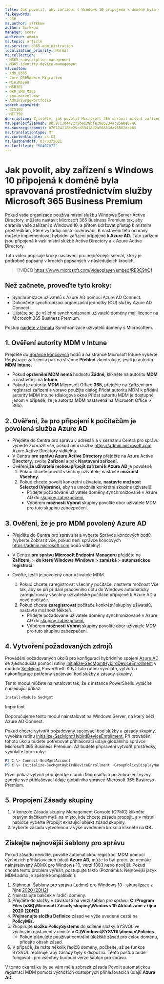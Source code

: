 ```yaml
---
title: Jak povolit, aby zařízení s Windows 10 připojená k doméně byla spravovaná prostřednictvím Microsoftu 365 pro firmy
f1.keywords:
- CSH
ms.author: sirkkuw
author: Sirkkuw
manager: scotv
audience: Admin
ms.topic: article
ms.service: o365-administration
localization_priority: Normal
ms.collection:
- M365-subscription-management
- M365-identity-device-management
ms.custom:
- Adm_O365
- Core_O365Admin_Migration
- MiniMaven
- MSB365
- OKR_SMB_M365
- seo-marvel-mar
- AdminSurgePortfolio
search.appverid:
- BCS160
- MET150
description: Zjistěte, jak povolit Microsoft 365 chránit místní zařízení s Windows 10 připojená ke službě Active Directory v pouhých několika krocích.
ms.openlocfilehash: 0b597110447272be128bfe1866234ac25a8e67e6
ms.sourcegitcommit: 070724118be25cd83418d2a56863da95582dae65
ms.translationtype: MT
ms.contentlocale: cs-CZ
ms.lasthandoff: 03/03/2021
ms.locfileid: "50407072"
---
```

# <a name="enable-domain-joined-windows-10-devices-to-be-managed-by-microsoft-365-business-premium"></a>Jak povolit, aby zařízení s Windows 10 připojená k doméně byla spravovaná prostřednictvím služby Microsoft 365 Business Premium

Pokud vaše organizace používá místní službu Windows Server Active Directory, můžete nastavit Microsoft 365 Business Premium tak, aby chránila vaše zařízení s Windows 10, a přitom udržovat přístup k místním prostředkům, které vyžadují místní ověřování.
K nastavení této ochrany můžete implementovat hybridní zařízení připojená **k Azure AD.** Tato zařízení jsou připojená k vaší místní službě Active Directory a k Azure Active Directory.

Toto video popisuje kroky nastavení pro nejběžnější scénář, který je podrobně popsaný v krocích popsaných v následujících krocích.

> [!VIDEO https://www.microsoft.com/videoplayer/embed/RE3C9hO]
  

## <a name="before-you-get-started-make-sure-you-complete-these-steps"></a>Než začnete, proveďte tyto kroky:
- Synchronizace uživatelů s Azure AD pomocí Azure AD Connect.
- Dokončete synchronizaci organizační jednotky (OU) služby Azure AD Connect.
- Ujistěte se, že všichni synchronizovaní uživatelé domény mají licence na Microsoft 365 Business Premium.

Postup [najdete v tématu](manage-domain-users.md) Synchronizace uživatelů domény s Microsoftem.

## <a name="1-verify-mdm-authority-in-intune"></a>1. Ověření autority MDM v Intune

Přejděte do [Správce koncových](https://endpoint.microsoft.com/#blade/Microsoft_Intune_Enrollment/EnrollmentMenu/overview) bodů a na stránce Microsoft Intune vyberte Registrace zařízení a pak na stránce **Přehled** zkontrolujte, jestli je autorita **MDM** **Intune.**

- Pokud **oprávnění MDM nemá** hodnotu **Žádné,** klikněte na autoritu **MDM** a nastavte ji na **Intune.**
- Pokud je autorita **MDM** Microsoft Office  **365,** přejděte na Zařízení pro registraci zařízení a vpravo použijte dialog Přidat autoritu MDM k přidání autority MDM Intune (dialogové okno Přidat autoritu MDM je dostupné jenom v případě, že je autorita MDM nastavená na Microsoft Office  >   365).    

## <a name="2-verify-azure-ad-is-enabled-for-joining-computers"></a>2. Ověření, že pro připojení k počítačům je povolená služba Azure AD

- Přejděte do Centra pro správu v adresáři a v seznamu Centra pro správu vyberte Zobrazit vše, pokud není služba <a href="https://go.microsoft.com/fwlink/p/?linkid=2024339" target="_blank">https://admin.microsoft.com</a> Azure Active Directory viditelná.   
- V Centru **pro správu Azure Active Directory** přejděte na Azure Active **Directory,** zvolte **Zařízení** a pak **Nastavení zařízení.**
- Ověření,**že uživatelé mohou připojit zařízení k Azure AD** je povolené 
    1. Pokud chcete povolit všechny uživatele, nastavte **možnost Všechny.**
    2. Pokud chcete povolit konkrétní uživatele, **nastavte možnost Selected (Vybráno),** aby se umožnila konkrétní skupina uživatelů.
        - Přidejte požadované uživatele domény synchronizované v Azure AD do [skupiny zabezpečení.](../admin/create-groups/create-groups.md)
        - Výběrem **možnosti Vybrat** skupiny povolíte obor uživatele MDM pro tuto skupinu zabezpečení.

## <a name="3-verify-azure-ad-is-enabled-for-mdm"></a>3. Ověření, že je pro MDM povolený Azure AD

- Přejděte do Centra pro správu at a vyberte Správce koncových bodů (vyberte Zobrazit vše, pokud není správce koncových <a href="https://go.microsoft.com/fwlink/p/?linkid=2024339" target="_blank">https://admin.microsoft.com</a> bodů viditelný).   
- V Centru **pro správu Microsoft Endpoint Manageru** přejděte na **Zařízení,**  >  **do které Windows Windows**  >  **zamíská**  >  **automatickou registraci.**
- Ověřte, jestli je povolený obor uživatele MDM.

    1. Pokud chcete zaregistrovat všechny  počítače, nastavte možnost Vše tak, aby se při přidání pracovního účtu do Windows automaticky zaregistrovaly všechny uživatelské počítače připojené k Azure AD a nové počítače.
    2. Pokud chcete **zaregistrovat** počítače konkrétní skupiny uživatelů, nastavte možnost Někteří.
        -  Přidejte požadované uživatele domény synchronizované v Azure AD do [skupiny zabezpečení.](../admin/create-groups/create-groups.md)
        -  Výběrem **možnosti Vybrat** skupiny povolíte obor uživatele MDM pro tuto skupinu zabezpečení.

## <a name="4-create-the-required-resources"></a>4. Vytvoření požadovaných zdrojů 

Provádění požadovaných úkolů pro konfiguraci hybridního spojení [Azure AD](https://docs.microsoft.com/azure/active-directory/devices/hybrid-azuread-join-managed-domains#configure-hybrid-azure-ad-join) se zjednodušila pomocí rutiny [Initialize-SecMgmtHybirdDeviceEnrollment](https://github.com/microsoft/secmgmt-open-powershell/blob/master/docs/help/Initialize-SecMgmtHybirdDeviceEnrollment.md) v modulu [SecMgmt](https://www.powershellgallery.com/packages/SecMgmt) PowerShell. Když tuto rutinu vyvoláte, vytvoří a nakonfiguruje potřebný spojovací bod služby a zásady skupiny.

Tento modul můžete nainstalovat tak, že z instance PowerShellu vytáčíte následující příkaz:

```powershell
Install-Module SecMgmt
```

> [!IMPORTANT]
> Doporučujeme tento modul nainstalovat na Windows Server, na který běží Azure AD Connect.

Pokud chcete vytvořit požadovaný spojovací bod služby a zásady skupiny, vyvoláte rutinu [Initialize-SecMgmtHybirdDeviceEnrollment.](https://github.com/microsoft/secmgmt-open-powershell/blob/master/docs/help/Initialize-SecMgmtHybirdDeviceEnrollment.md) Při provádění tohoto úkolu budete potřebovat přihlašovací údaje globálního správce Microsoft 365 Business Premium. Až budete připravení vytvořit prostředky, vyvolalte tyto kroky:

```powershell
PS C:\> Connect-SecMgmtAccount
PS C:\> Initialize-SecMgmtHybirdDeviceEnrollment -GroupPolicyDisplayName 'Device Management'
```

První příkaz vytvoří připojení ke cloudu Microsoftu a po zobrazení výzvy zadejte své přihlašovací údaje globálního správce Microsoft 365 Business Premium.

## <a name="5-link-the-group-policy"></a>5. Propojení Zásady skupiny

1. V konzole Zásady skupiny Management Console (GPMC) klikněte pravým tlačítkem myši na místo, kde chcete zásadu propojit, a v místní nabídce vyberte Propojit existující objekt *zásad* skupiny.
2. Vyberte zásadu vytvořenou v výše uvedeném kroku a klikněte na **OK.**

## <a name="get-the-latest-administrative-templates"></a>Získejte nejnovější šablony pro správu

Pokud zásadu nevidíte, povolte automatickou registraci MDM pomocí výchozích přihlašovacích údajů **Azure AD,** může to být proto, že nemáte nainstalovaný ADMX pro Windows 10, verzi 1803 nebo novější. Pokud chcete tento problém vyřešit, postupujte takto (Poznámka: Nejnovější jazyk MDM.admx je zpětně kompatibilní):

1.  Stáhnout: Šablony pro správu (.admx) pro Windows 10 – aktualizace z října [2020 (20H2)](https://www.microsoft.com/download/102157)
2.  Nainstalujte balíček v řadiči domény.
3.  Přejděte do složky v závislosti na verzi šablon pro správu: **C:\Program Files (x86)\Microsoft Zásady skupiny\Windows 10 Aktualizace z října 2020 (20H2)**
4.  **Přejmenujte složku Definice** zásad ve výše uvedené cestě na **PolicyMis.**
5.  Zkopírujte **složku PolicySystems** do sdílené složky SYSVOL ve výchozím nastavení v umístění **C:\Windows\SYSVOL\domain\Policies.** 
    -   Pokud plánujete používat centrální úložiště zásad pro celou doménu, přidejte obsah zásad.
6.  V případě, že máte několik řadičů domény, počkejte, až se funkce SYSVOL replikuje, aby zásady byly k dispozici. Tento postup bude fungovat i pro všechny budoucí verze šablon pro správu.

V tomto okamžiku by se vám měla zobrazit zásada Povolit automatickou registraci MDM pomocí výchozích dostupných přihlašovacích údajů **Azure AD.**
